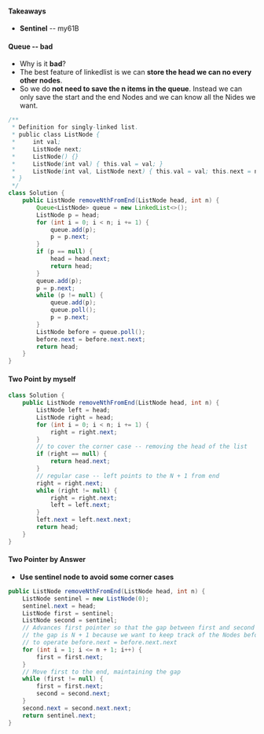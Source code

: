 #### Takeaways

* **Sentinel** -- my61B

#### Queue -- bad

* Why is it **bad**?
* The best feature of linkedlist is we can **store the head we can no every other nodes**.
* So we do **not need to save the n items in the queue**. Instead we can only save the start and the end Nodes and we can know all the Nides we want.

```java
/**
 * Definition for singly-linked list.
 * public class ListNode {
 *     int val;
 *     ListNode next;
 *     ListNode() {}
 *     ListNode(int val) { this.val = val; }
 *     ListNode(int val, ListNode next) { this.val = val; this.next = next; }
 * }
 */
class Solution {
    public ListNode removeNthFromEnd(ListNode head, int n) {
        Queue<ListNode> queue = new LinkedList<>();
        ListNode p = head;
        for (int i = 0; i < n; i += 1) {
            queue.add(p);
            p = p.next;
        }
        if (p == null) {
            head = head.next;
            return head;
        }
        queue.add(p);
        p = p.next;
        while (p != null) {
            queue.add(p);
            queue.poll();
            p = p.next;
        }
        ListNode before = queue.poll();
        before.next = before.next.next;
        return head;
    }
}
```

#### Two Point by myself

```java
class Solution {
    public ListNode removeNthFromEnd(ListNode head, int n) {
        ListNode left = head;
        ListNode right = head;
        for (int i = 0; i < n; i += 1) {
            right = right.next;
        }
        // to cover the corner case -- removing the head of the list
        if (right == null) {
            return head.next;
        }
        // regular case -- left points to the N + 1 from end
        right = right.next;
        while (right != null) {
            right = right.next;
            left = left.next;
        }
        left.next = left.next.next;
        return head;
    }
}
```

#### Two Pointer by Answer

* **Use sentinel node to avoid some corner cases**

```java
public ListNode removeNthFromEnd(ListNode head, int n) {
    ListNode sentinel = new ListNode(0);
    sentinel.next = head;
    ListNode first = sentinel;
    ListNode second = sentinel;
    // Advances first pointer so that the gap between first and second is n nodes apart
  	// the gap is N + 1 because we want to keep track of the Nodes before the Nth from End
  	// to operate before.next = before.next.next
    for (int i = 1; i <= n + 1; i++) {
        first = first.next;
    }
    // Move first to the end, maintaining the gap
    while (first != null) {
        first = first.next;
        second = second.next;
    }
    second.next = second.next.next;
    return sentinel.next;
}
```

